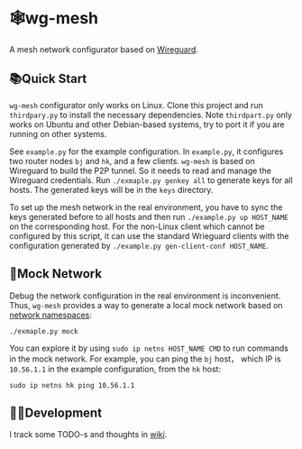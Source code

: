 # 🕸️wg-mesh

A mesh network configurator based on [Wireguard](https://www.wireguard.com/).

## 📚Quick Start

`wg-mesh` configurator only works on Linux. Clone this project and run `thirdpary.py` to install the necessary dependencies. Note `thirdpart.py` only works on Ubuntu and other Debian-based systems, try to port it if you are running on other systems.

See `example.py` for the example configuration. In `example.py`, it configures two router nodes `bj` and `hk`, and a few clients. `wg-mesh` is based on Wireguard to build the P2P tunnel. So it needs to read and manage the Wireguard credentials. Run `./exmaple.py genkey all` to generate keys for all hosts. The generated keys will be in the `keys` directory.

To set up the mesh network in the real environment, you have to sync the keys generated before to all hosts and then run `./example.py up HOST_NAME` on the corresponding host. For the non-Linux client which cannot be configured by this script, it can use the standard Wrieguard clients with the configuration generated by `./example.py gen-client-conf HOST_NAME`.

## 🤡Mock Network

Debug the network configuration in the real environment is inconvenient. Thus, `wg-mesh` provides a way to generate a local mock network based on [network namespaces](https://blog.scottlowe.org/2013/09/04/introducing-linux-network-namespaces/):

```
./exmaple.py mock
```

You can explore it by using `sudo ip netns HOST_NAME CMD` to run commands in the mock network. For example, you can ping the `bj` host， which IP is `10.56.1.1` in the example configuration, from the `hk` host:

```
sudo ip netns hk ping 10.56.1.1
```

## 🧑‍💻Development

I track some TODO-s and thoughts in [wiki](https://github.com/louchenyao/wg-mesh/wiki).
